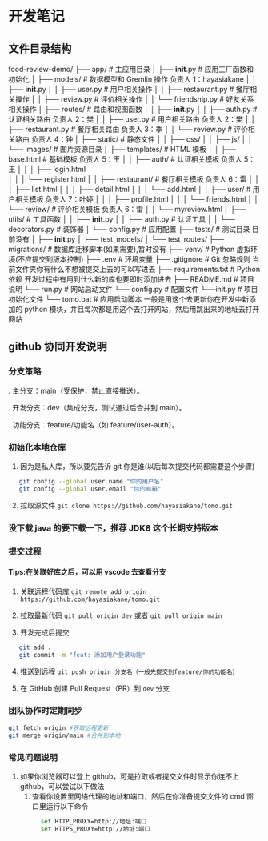 # 开发笔记

## 文件目录结构

food-review-demo/
├── app/ # 主应用目录
│ ├── **init**.py # 应用工厂函数和初始化
│ ├── models/ # 数据模型和 Gremlin 操作 负责人 1：hayasiakane
│ │ ├── **init**.py
│ │ ├── user.py # 用户相关操作
│ │ ├── restaurant.py # 餐厅相关操作
│ │ ├── review.py # 评价相关操作
│ │ └── friendship.py # 好友关系相关操作
│ ├── routes/ # 路由和视图函数
│ │ ├── **init**.py
│ │ ├── auth.py # 认证相关路由 负责人 2：樊
│ │ ├── user.py # 用户相关路由 负责人 2：樊
│ │ ├── restaurant.py # 餐厅相关路由 负责人 3：季
│ │ └── review.py # 评价相关路由 负责人 4：钟
│ ├── static/ # 静态文件
│ │ ├── css/
│ │ ├── js/
│ │ └── images/ # 图片资源目录
│ ├── templates/ # HTML 模板
│ │ ├── base.html # 基础模板 负责人 5：王
│ │ ├── auth/ # 认证相关模板 负责人 5：王
│ │ │ ├── login.html  
│ │ │ └── register.html
│ │ ├── restaurant/ # 餐厅相关模板 负责人 6：雷
│ │ │ ├── list.html
│ │ │ ├── detail.html
│ │ │ └── add.html
│ │ ├── user/ # 用户相关模板 负责人 7：叶婷
│ │ │ ├── profile.html
│ │ │ └── friends.html
│ │ └── review/ # 评价相关模板 负责人 6：雷
│ │ └── myreview.html
│ ├── utils/ # 工具函数
│ │ ├── **init**.py
│ │ ├── auth.py # 认证工具
│ │ └── decorators.py # 装饰器
│ └── config.py # 应用配置
├── tests/ # 测试目录 目前没有
│ ├── **init**.py
│ ├── test_models/
│ └── test_routes/
├── migrations/ # 数据库迁移脚本(如果需要),暂时没有
├── venv/ # Python 虚拟环境(不应提交到版本控制)
├── .env # 环境变量
├── .gitignore # Git 忽略规则 当前文件夹你有什么不想被提交上去的可以写进去
├── requirements.txt # Python 依赖 开发过程中有用到什么新的库也要即时添加进去
├── README.md # 项目说明
└── run.py # 网站启动文件
└── config.py # 配置文件
└──init.py # 项目初始化文件
└── tomo.bat # 应用启动脚本 一般是用这个去更新你在开发中新添加的 python 模块，并且每次都是用这个去打开网站，然后用跳出来的地址去打开网站

## github 协同开发说明

### 分支策略

. 主分支：main（受保护，禁止直接推送）。

. 开发分支：dev（集成分支，测试通过后合并到 main）。

. 功能分支：feature/功能名（如 feature/user-auth）。

### 初始化本地仓库

1. 因为是私人库，所以要先告诉 git 你是谁(以后每次提交代码都需要这个步骤)

```bash
   git config --global user.name "你的用户名"
   git config --global user.email "你的邮箱"
```

2.  拉取源文件
    `git clone https://github.com/hayasiakane/tomo.git`

### 没下载 java 的要下载一下，推荐 JDK8 这个长期支持版本

### 提交过程

#### Tips:在关联好库之后，可以用 vscode 去查看分支

1.  关联远程代码库
    `git remote add origin https://github.com/hayasiakane/tomo.git`

2.  拉取最新代码
    `git pull origin dev`
    或者
    `git pull origin main`

3.  开发完成后提交

```bash
   git add .
   git commit -m "feat: 添加用户登录功能"
```

4. 推送到远程
   `git push origin 分支名（一般先提交到feature/你的功能名）`

5. 在 GitHub 创建 Pull Request（PR）到 `dev` 分支

### 团队协作时定期同步

```bash
git fetch origin #获取远程更新
git merge origin/main #合并到本地
```

### 常见问题说明

1.  如果你浏览器可以登上 github，可是拉取或者提交文件时显示你连不上 github，可以尝试以下做法
    1. 查看你设置里网络代理的地址和端口，然后在你准备提交文件的 cmd 窗口里运行以下命令

```bash
         set HTTP_PROXY=http://地址:端口
         set HTTPS_PROXY=http://地址:端口
```
